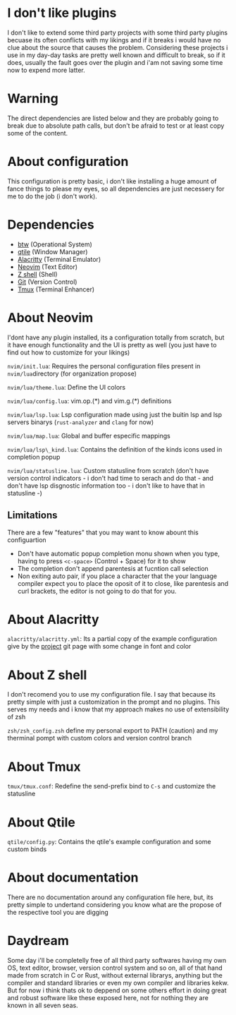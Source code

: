 # I don't like plugins
I don't like to extend some third party projects with some third party plugins
becuase its often conflicts with my likings and if it breaks i would have no
clue about the source that causes the problem. Considering these projects i use
in my day-day tasks are pretty well known and difficult to break, so if it
does, usually the fault goes over the plugin and i'am not saving some time now
to expend more latter.

# Warning
The direct dependencies are listed below and they are probably going to break
due to absolute path calls, but don't be afraid to test or at least copy some
of the content.

# About configuration
This configuration is pretty basic, i don't like installing a huge amount of
fance things to please my eyes, so all dependencies are just necessery for me
to do the job (i don't work).

# Dependencies
* [btw](https://archlinux.org/) (Operational System)
* [qtile](https://qtile.org/) (Window Manager)
* [Alacritty](https://github.com/alacritty/alacritty) (Terminal Emulator)
* [Neovim](https://neovim.io/) (Text Editor)
* [Z shell](https://github.com/ohmyzsh/ohmyzsh/wiki/Installing-ZSH) (Shell)
* [Git](https://git-scm.com/) (Version Control)
* [Tmux](https://github.com/tmux/tmux/wiki) (Terminal Enhancer)

# About Neovim
I'dont have any plugin installed, its a configuration totally from scratch, but
it have enough functionality and the UI is pretty as well (you just have to
find out how to customize for your likings)

`nvim/init.lua`: Requires the personal configuration files present in
`nvim/lua`directory (for organization propose)

`nvim/lua/theme.lua`: Define the UI colors

`nvim/lua/config.lua`: vim.op.(\*) and vim.g.(\*) definitions

`nvim/lua/lsp.lua`: Lsp configuration made using just the buitin lsp and lsp
servers binarys (`rust-analyzer` and `clang` for now)

`nvim/lua/map.lua`: Global and buffer especific mappings 

`nvim/lua/lsp\_kind.lua`: Contains the definition of the kinds icons used in
completion popup

`nvim/lua/statusline.lua`: Custom statusline from scratch (don't have version
control indicators - i don't had time to serach and do that -  and don't have
lsp disgnostic information too - i don't like to have that in statusline -)
## Limitations
There are a few "features" that you may want to know abount this configuartion
* Don't have automatic popup completion monu shown when you type, having to
  press `<c-space>` (Control + Space) for it to show
* The completion don't append parentesis at fucntion call selection
* Non exiting auto pair, if you place a character that the your language
  compiler expect you to place the oposit of it to close, like parentesis and
  curl brackets, the editor is not going to do that for you.

# About Alacritty
`alacritty/alacritty.yml`: Its a partial copy of the example configuration give
by the [project](https://github.com/alacritty/alacritty) git page with some
change in font and color

# About Z shell
I don't recomend you to use my configuration file. I say that because its
pretty simple with just a customization in the prompt and no plugins. This
serves my needs and i know that my approach makes no use of extensibility of
zsh

`zsh/zsh_config.zsh` define my personal export to PATH (caution) and my
therminal pompt with custom colors and version control branch

# About Tmux
`tmux/tmux.conf`: Redefine the send-prefix bind to `C-s` and customize the
statusline

# About Qtile
`qtile/config.py`: Contains the qtile's example configuration and some custom
binds 

# About documentation
There are no documentation around any configuration file here, but, its pretty
simple to undertand considering you know what are the propose of the respective
tool you are digging

# Daydream
Some day i'll be completelly free of all third party softwares having my own
OS, text editor, browser, version control system and so on, all of that hand
made from scratch in C or Rust, without external librarys, anything but the
compiler and standard libraries or even my own compiler and libraries kekw.
But for now i think thats ok to deppend on some others effort in doing great
and robust software like these exposed here, not for nothing they are known in
all seven seas.
